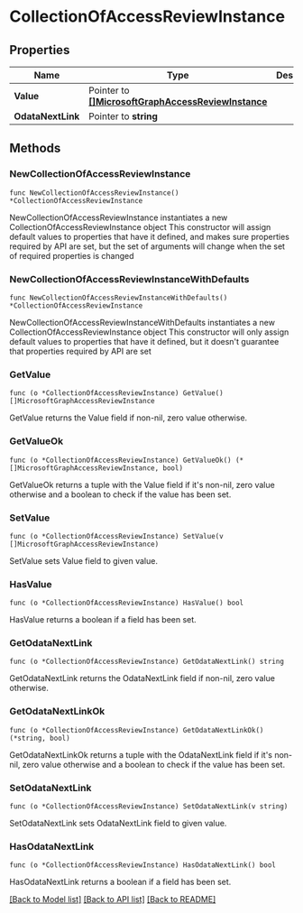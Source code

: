 # CollectionOfAccessReviewInstance

## Properties

Name | Type | Description | Notes
------------ | ------------- | ------------- | -------------
**Value** | Pointer to [**[]MicrosoftGraphAccessReviewInstance**](MicrosoftGraphAccessReviewInstance.md) |  | [optional] 
**OdataNextLink** | Pointer to **string** |  | [optional] 

## Methods

### NewCollectionOfAccessReviewInstance

`func NewCollectionOfAccessReviewInstance() *CollectionOfAccessReviewInstance`

NewCollectionOfAccessReviewInstance instantiates a new CollectionOfAccessReviewInstance object
This constructor will assign default values to properties that have it defined,
and makes sure properties required by API are set, but the set of arguments
will change when the set of required properties is changed

### NewCollectionOfAccessReviewInstanceWithDefaults

`func NewCollectionOfAccessReviewInstanceWithDefaults() *CollectionOfAccessReviewInstance`

NewCollectionOfAccessReviewInstanceWithDefaults instantiates a new CollectionOfAccessReviewInstance object
This constructor will only assign default values to properties that have it defined,
but it doesn't guarantee that properties required by API are set

### GetValue

`func (o *CollectionOfAccessReviewInstance) GetValue() []MicrosoftGraphAccessReviewInstance`

GetValue returns the Value field if non-nil, zero value otherwise.

### GetValueOk

`func (o *CollectionOfAccessReviewInstance) GetValueOk() (*[]MicrosoftGraphAccessReviewInstance, bool)`

GetValueOk returns a tuple with the Value field if it's non-nil, zero value otherwise
and a boolean to check if the value has been set.

### SetValue

`func (o *CollectionOfAccessReviewInstance) SetValue(v []MicrosoftGraphAccessReviewInstance)`

SetValue sets Value field to given value.

### HasValue

`func (o *CollectionOfAccessReviewInstance) HasValue() bool`

HasValue returns a boolean if a field has been set.

### GetOdataNextLink

`func (o *CollectionOfAccessReviewInstance) GetOdataNextLink() string`

GetOdataNextLink returns the OdataNextLink field if non-nil, zero value otherwise.

### GetOdataNextLinkOk

`func (o *CollectionOfAccessReviewInstance) GetOdataNextLinkOk() (*string, bool)`

GetOdataNextLinkOk returns a tuple with the OdataNextLink field if it's non-nil, zero value otherwise
and a boolean to check if the value has been set.

### SetOdataNextLink

`func (o *CollectionOfAccessReviewInstance) SetOdataNextLink(v string)`

SetOdataNextLink sets OdataNextLink field to given value.

### HasOdataNextLink

`func (o *CollectionOfAccessReviewInstance) HasOdataNextLink() bool`

HasOdataNextLink returns a boolean if a field has been set.


[[Back to Model list]](../README.md#documentation-for-models) [[Back to API list]](../README.md#documentation-for-api-endpoints) [[Back to README]](../README.md)


